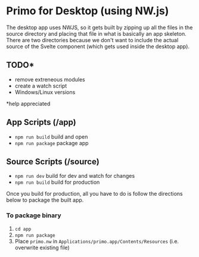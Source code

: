 # Primo for Desktop (using NW.js)

The desktop app uses NWJS, so it gets built by zipping up all the files in the source directory and placing that file in what is basically an app skeleton. There are two directories because we don't want to include the actual source of the Svelte component (which gets used inside the desktop app).

## TODO*

* remove extreneous modules
* create a watch script
* Windows/Linux versions

*help appreciated

## App Scripts (/app)

* `npm run build` build and open
* `npm run package` package app

## Source Scripts (/source)

* `npm run dev` build for dev and watch for changes
* `npm run build` build for production

Once you build for production, all you have to do is follow the directions below to package the built app.

### To package binary

1. `cd app`
2. `npm run package`
3. Place `primo.nw` in `Applications/primo.app/Contents/Resources` (i.e. overwrite existing file)

